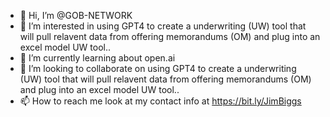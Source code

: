 - 👋 Hi, I’m @GOB-NETWORK
- 👀 I’m interested in using GPT4 to create a underwriting (UW) tool that will pull relavent data from offering memorandums (OM) and plug into an excel model UW tool..
- 🌱 I’m currently learning about open.ai
- 💞️ I’m looking to collaborate on using GPT4 to create a underwriting (UW) tool that will pull relavent data from offering memorandums (OM) and plug into an excel model UW tool..
- 📫 How to reach me look at my contact info at https://bit.ly/JimBiggs

<!---
GOB-NETWORK/GOB-NETWORK is a ✨ special ✨ repository because its `README.md` (this file) appears on your GitHub profile.
You can click the Preview link to take a look at your changes.
--->
